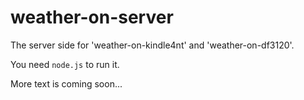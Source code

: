 weather-on-server
=================

The server side for 'weather-on-kindle4nt' and 'weather-on-df3120'.

You need `node.js` to run it.

More text is coming soon...
